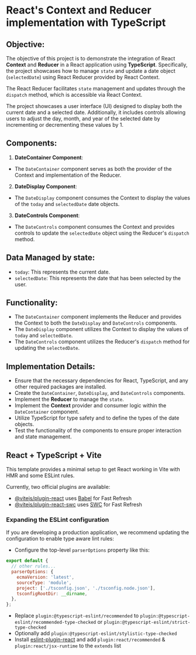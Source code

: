 # React's Context and Reducer implementation with TypeScript

## Objective:

The objective of this project is to demonstrate the integration of React **Context** and **Reducer** in a React application using **TypeScript**. Specifically, the project showcases how to manage `state` and update a date object (`selectedDate`) using React Reducer provided by React Context.

The React Reducer facilitates `state` management and updates through the `dispatch` method, which is accessible via React Context.

The project showcases a user interface (UI) designed to display both the current date and a selected date. Additionally, it includes controls allowing users to adjust the day, month, and year of the selected date by incrementing or decrementing these values by 1.

## Components:

1. **DateContainer Component**:

- The `DateContainer` component serves as both the provider of the Context and implementation of the Reducer.

2. **DateDisplay Component**:

- The `DateDisplay` component consumes the Context to display the values of the `today` and `selectedDate` date objects.

3. **DateControls Component**:

- The `DateControls` component consumes the Context and provides controls to update the `selectedDate` object using the Reducer's `dispatch` method.

## Data Managed by state:

- `today`: This represents the current date.
- `selectedDate`: This represents the date that has been selected by the user.

## Functionality:

- The `DateContainer` component implements the Reducer and provides the Context to both the `DateDisplay` and `DateControls` components.
- The `DateDisplay` component utilizes the Context to display the values of `today` and `selectedDate`.
- The `DateControls` component utilizes the Reducer's `dispatch` method for updating the `selectedDate`.

## Implementation Details:

- Ensure that the necessary dependencies for React, TypeScript, and any other required packages are installed.
- Create the `DateContainer`, `DateDisplay`, and `DateControls` components.
- Implement the **Reducer** to manage the `state`.
- Implement the **Context** provider and consumer logic within the `DateContainer` component.
- Utilize TypeScript for type safety and to define the types of the date objects.
- Test the functionality of the components to ensure proper interaction and state management.

## React + TypeScript + Vite

This template provides a minimal setup to get React working in Vite with HMR and some ESLint rules.

Currently, two official plugins are available:

- [@vitejs/plugin-react](https://github.com/vitejs/vite-plugin-react/blob/main/packages/plugin-react/README.md) uses [Babel](https://babeljs.io/) for Fast Refresh
- [@vitejs/plugin-react-swc](https://github.com/vitejs/vite-plugin-react-swc) uses [SWC](https://swc.rs/) for Fast Refresh

### Expanding the ESLint configuration

If you are developing a production application, we recommend updating the configuration to enable type aware lint rules:

- Configure the top-level `parserOptions` property like this:

```js
export default {
  // other rules...
  parserOptions: {
    ecmaVersion: 'latest',
    sourceType: 'module',
    project: ['./tsconfig.json', './tsconfig.node.json'],
    tsconfigRootDir: __dirname,
  },
};
```

- Replace `plugin:@typescript-eslint/recommended` to `plugin:@typescript-eslint/recommended-type-checked` or `plugin:@typescript-eslint/strict-type-checked`
- Optionally add `plugin:@typescript-eslint/stylistic-type-checked`
- Install [eslint-plugin-react](https://github.com/jsx-eslint/eslint-plugin-react) and add `plugin:react/recommended` & `plugin:react/jsx-runtime` to the `extends` list

